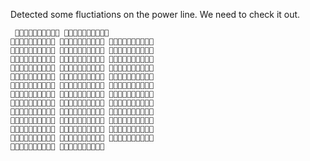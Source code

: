 Detected some fluctiations on the power line. We need to check it out.

<span><code>
🔺🔺🔻🔺🔺🔻🔻🔺🔻🔻 🔻🔺🔻🔻🔺🔺🔺🔻🔺🔻 🔺🔺🔺🔺🔻🔻🔻🔻🔺🔻 🔺🔺🔻🔻🔺🔻🔻🔺🔺🔻 🔺🔺🔺🔺🔻🔻🔻🔻🔺🔻 🔺🔻🔺🔺🔺🔻🔻🔻🔺🔻 🔻🔻🔺🔺🔺🔺🔺🔻🔻🔻 🔺🔻🔺🔺🔻🔻🔺🔺🔻🔻 🔻🔺🔻🔺🔻🔻🔺🔺🔺🔻 🔺🔻🔺🔺🔻🔻🔺🔻🔺🔻 🔻🔺🔻🔺🔺🔺🔻🔻🔺🔻 🔺🔺🔺🔻🔺🔻🔻🔻🔺🔻 🔺🔺🔺🔻🔺🔻🔻🔺🔻🔻 🔻🔺🔻🔺🔻🔻🔺🔺🔺🔻 🔻🔺🔻🔺🔺🔺🔻🔻🔺🔻 🔺🔺🔺🔻🔺🔻🔻🔺🔻🔻 🔺🔺🔺🔻🔺🔻🔻🔻🔺🔻 🔺🔺🔻🔻🔻🔺🔻🔺🔺🔻 🔺🔺🔺🔺🔺🔻🔻🔻🔻🔻 🔻🔺🔻🔺🔺🔺🔻🔻🔺🔻 🔻🔺🔻🔻🔺🔺🔻🔺🔺🔻 🔻🔺🔻🔺🔺🔺🔻🔻🔺🔻 🔻🔻🔻🔺🔺🔺🔻🔺🔺🔻 🔺🔻🔺🔺🔻🔻🔺🔺🔻🔻 🔻🔺🔻🔺🔻🔻🔺🔺🔺🔻 🔻🔺🔻🔺🔺🔺🔻🔻🔺🔻 🔺🔻🔺🔺🔻🔻🔺🔺🔻🔻 🔻🔺🔻🔺🔻🔻🔺🔺🔺🔻 🔺🔻🔺🔺🔻🔻🔺🔻🔺🔻 🔻🔺🔻🔺🔺🔺🔻🔻🔺🔻 🔻🔺🔻🔻🔺🔺🔻🔺🔺🔻 🔻🔺🔻🔺🔺🔺🔻🔻🔺🔻 🔺🔻🔻🔻🔺🔺🔺🔻🔺🔻 🔻🔺🔻🔻🔺🔺🔺🔻🔺🔻 🔻🔺🔻🔻🔺🔻🔺🔺🔺🔻 🔻🔺🔻🔻🔺🔺🔻🔺🔺🔻 🔻🔻🔻🔺🔺🔺🔻🔺🔺🔻 🔺🔻🔺🔺🔻🔻🔺🔺🔻🔻 🔻🔺🔻🔺🔻🔻🔺🔺🔺🔻 🔻🔻🔻🔻🔺🔺🔺🔺🔺🔻
</code></span><br/>